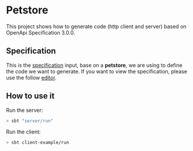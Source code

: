 # Petstore

This project shows how to generate code (http client and server) based on OpenApi Specification 3.0.0.

## Specification

This is the [specification](./protocol/src/main/resources/petstore/petstore.yaml) input, base on a **petstore**, we are using to define the code we want to generate. If you want to view the specification, please use the follow [editor](https://editor.swagger.io/).

## How to use it

Run the server:

```sh
> sbt "server/run"
```

Run the client:

```sh 
> sbt client-example/run
